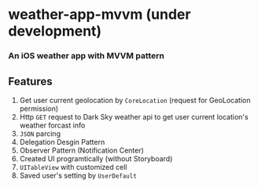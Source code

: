 # weather-app-mvvm (under development)

### An iOS weather app with MVVM pattern

## Features
1. Get user current geolocation by `CoreLocation` (request for GeoLocation permission)
1. Http `GET` request to Dark Sky weather api to get user current location's weather forcast info
1. `JSON` parcing
1. Delegation Desgin Pattern
1. Observer Pattern (Notification Center)
1. Created UI programtically (without Storyboard)
1. `UITableView` with customized cell
1. Saved user's setting by `UserDefault`
